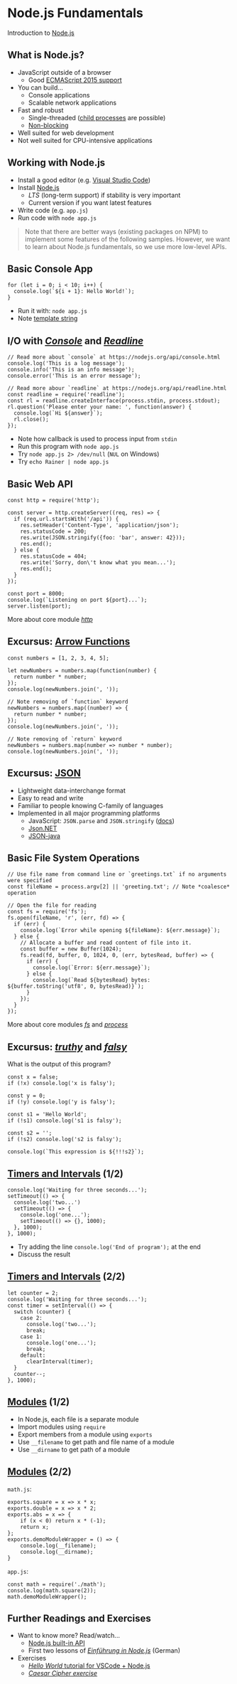 # Node.js Fundamentals

Introduction to [Node.js](https://nodejs.org)


<!-- .slide: class="left" -->
## What is Node.js?

* JavaScript outside of a browser
  * Good [ECMAScript 2015 support](http://node.green/)
* You can build...
  * Console applications
  * Scalable network applications
* Fast and robust
  * Single-threaded ([child processes](https://nodejs.org/api/child_process.html) are possible)
  * [Non-blocking](https://nodejs.org/en/docs/guides/blocking-vs-non-blocking/)
* Well suited for web development
* Not well suited for CPU-intensive applications


<!-- .slide: class="left" -->
## Working with Node.js

* Install a good editor (e.g. [Visual Studio Code](https://code.visualstudio.com))
* Install [Node.js](https://nodejs.org/en/)
  * *LTS* (long-term support) if stability is very important
  * Current version if you want latest features
* Write code (e.g. `app.js`)
* Run code with `node app.js`

> Note that there are better ways (existing packages on NPM) to implement some features of the following samples. However, we want to learn about Node.js fundamentals, so we use more low-level APIs.


<!-- .slide: class="left" -->
## Basic Console App

```
for (let i = 0; i < 10; i++) {
  console.log(`${i + 1}: Hello World!`);
}
```
* Run it with: `node app.js`
* Note [template string](https://developer.mozilla.org/en-US/docs/Web/JavaScript/Reference/Template_literals)


<!-- .slide: class="left" -->
## I/O with [*Console*](https://nodejs.org/api/console.html) and [*Readline*](https://nodejs.org/api/readline.html)

```
// Read more about `console` at https://nodejs.org/api/console.html
console.log('This is a log message');
console.info('This is an info message');
console.error('This is an error message');

// Read more abour `readline` at https://nodejs.org/api/readline.html
const readline = require('readline');
const rl = readline.createInterface(process.stdin, process.stdout);
rl.question('Please enter your name: ', function(answer) {
  console.log(`Hi ${answer}`);
  rl.close();
});
```
* Note how callback is used to process input from `stdin`
* Run this program with `node app.js`
* Try `node app.js 2> /dev/null` (`NUL` on Windows)
* Try `echo Rainer | node app.js`


<!-- .slide: class="left" -->
## Basic Web API

```
const http = require('http');

const server = http.createServer((req, res) => {
  if (req.url.startsWith('/api')) {
    res.setHeader('Content-Type', 'application/json');
    res.statusCode = 200;
    res.write(JSON.stringify({foo: 'bar', answer: 42}));
    res.end();
  } else {
    res.statusCode = 404;
    res.write('Sorry, don\'t know what you mean...');
    res.end();
  }
});

const port = 8000;
console.log(`Listening on port ${port}...`);
server.listen(port);
```
More about core module [*http*](https://nodejs.org/api/modules.html#modules_core_modules)


<!-- .slide: class="left" -->
## Excursus: [Arrow Functions](https://developer.mozilla.org/en-US/docs/Web/JavaScript/Reference/Functions/Arrow_functions)

```
const numbers = [1, 2, 3, 4, 5];

let newNumbers = numbers.map(function(number) {
  return number * number;
});
console.log(newNumbers.join(', '));

// Note removing of `function` keyword
newNumbers = numbers.map((number) => {
  return number * number;
});
console.log(newNumbers.join(', '));

// Note removing of `return` keyword
newNumbers = numbers.map(number => number * number);
console.log(newNumbers.join(', '));
```


<!-- .slide: class="left" -->
## Excursus: [JSON](http://www.json.org/)

* Lightweight data-interchange format
* Easy to read and write
* Familiar to people knowing C-family of languages
* Implemented in all major programming platforms
  * JavaScript: `JSON.parse` and `JSON.stringify` ([docs](https://developer.mozilla.org/en-US/docs/Web/JavaScript/Reference/Global_Objects/JSON#Methods))
  * [Json.NET](http://www.newtonsoft.com/json)
  * [JSON-java](https://github.com/stleary/JSON-java)


<!-- .slide: class="left" -->
## Basic File System Operations

```
// Use file name from command line or `greetings.txt` if no arguments were specified
const fileName = process.argv[2] || 'greeting.txt'; // Note *coalesce* operation

// Open the file for reading
const fs = require('fs');
fs.open(fileName, 'r', (err, fd) => {
  if (err) {
    console.log(`Error while opening ${fileName}: ${err.message}`);
  } else {
    // Allocate a buffer and read content of file into it.
    const buffer = new Buffer(1024);
    fs.read(fd, buffer, 0, 1024, 0, (err, bytesRead, buffer) => {
      if (err) {
        console.log(`Error: ${err.message}`);
      } else {
        console.log(`Read ${bytesRead} bytes: ${buffer.toString('utf8', 0, bytesRead)}`);
      }
    });
  }
});
```
More about core modules [*fs*](https://nodejs.org/api/fs.html) and [*process*](https://nodejs.org/api/process.html)


<!-- .slide: class="left" -->
## Excursus: [*truthy*](https://developer.mozilla.org/en-US/docs/Glossary/Truthy) and [*falsy*](https://developer.mozilla.org/en-US/docs/Glossary/Falsy)

What is the output of this program?
```
const x = false;
if (!x) console.log('x is falsy');

const y = 0;
if (!y) console.log('y is falsy');

const s1 = 'Hello World';
if (!s1) console.log('s1 is falsy');

const s2 = '';
if (!s2) console.log('s2 is falsy');

console.log(`This expression is ${!!!s2}`);
```


<!-- .slide: class="left" -->
## [Timers and Intervals](https://nodejs.org/api/timers.html) (1/2)

```
console.log('Waiting for three seconds...');
setTimeout(() => {
  console.log('two...')
  setTimeout(() => {
    console.log('one...');
    setTimeout(() => {}, 1000);
  }, 1000);
}, 1000);
```
* Try adding the line `console.log('End of program');` at the end
* Discuss the result


<!-- .slide: class="left" -->
## [Timers and Intervals](https://nodejs.org/api/timers.html) (2/2)

```
let counter = 2;
console.log('Waiting for three seconds...');
const timer = setInterval(() => {
  switch (counter) {
    case 2:
      console.log('two...');
      break;
    case 1:
      console.log('one...');
      break;
    default:
      clearInterval(timer);
  }
  counter--;
}, 1000);
```


<!-- .slide: class="left" -->
## [Modules](https://nodejs.org/api/modules.html) (1/2)

* In Node.js, each file is a separate module
* Import modules using `require`
* Export members from a module using `exports`
* Use `__filename` to get path and file name of a module
* Use `__dirname` to get path of a module


<!-- .slide: class="left" -->
## [Modules](https://nodejs.org/api/modules.html) (2/2)

`math.js`:
```
exports.square = x => x * x;
exports.double = x => x * 2;
exports.abs = x => {
    if (x < 0) return x * (-1);
    return x;
};
exports.demoModuleWrapper = () => {
    console.log(__filename);
    console.log(__dirname);
}
```
`app.js`:
```
const math = require('./math');
console.log(math.square(2));
math.demoModuleWrapper();
```


<!-- .slide: class="left" -->
## Further Readings and Exercises

* Want to know more? Read/watch...
  * [Node.js built-in API](https://nodejs.org/api/)
  * First two lessons of [*Einf&uuml;hrung in Node.js*](https://vimeo.com/thenativeweb) (German)
* Exercises
  * [*Hello World* tutorial for VSCode + Node.js](https://code.visualstudio.com/docs/nodejs/nodejs-tutorial#_hello-world)
  * [*Caesar Cipher exercise*](https://github.com/rstropek/htl-mobile-computing/blob/master/node-fundamentals/9010-lab-caesar/readme.md)

